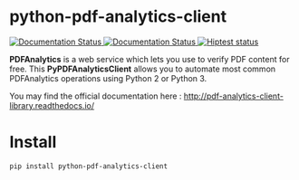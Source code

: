 # python-pdf-analytics-client

<a href='http://pdf-analytics-client-library.readthedocs.io/en/latest/?badge=latest'>
    <img src='https://readthedocs.org/projects/pdf-analytics-client-library/badge/?version=latest' alt='Documentation Status' />
</a>

<a href='https://travis-ci.org/pdf-analytics/python-pdf-analytics-client'>
    <img src='https://travis-ci.org/pdf-analytics/python-pdf-analytics-client.svg?branch=master' alt='Documentation Status' />
</a>

<a href="https://hiptest.net/app/projects/68540/test-runs/126017/folder-snapshots/927461" title="Hiptest status">
    <img src="https://hiptest.net/badges/folder_snapshot/927461" alt="Hiptest status" />
</a>

**PDFAnalytics** is a web service which lets you use to verify PDF content for free. 
This **PyPDFAnalyticsClient** allows you to automate most common PDFAnalytics operations using Python 2 or Python 3.

You may find the official documentation here : http://pdf-analytics-client-library.readthedocs.io/ 


# Install

```
pip install python-pdf-analytics-client
```

